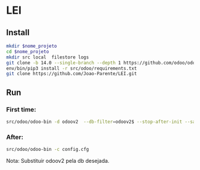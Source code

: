 # LEI



## Install

```sh
mkdir $nome_projeto
cd $nome_projeto
mkdir src local  filestore logs
git clone -b 14.0 --single-branch --depth 1 https://github.com/odoo/odoo.git src/odoo
env/bin/pip3 install -r src/odoo/requirements.txt
git clone https://github.com/Joao-Parente/LEI.git 

```

## Run

### First time:
```sh
src/odoo/odoo-bin -d odoov2  --db-filter=odoov2$ --stop-after-init --save -c ./config.cfg --addons-path=src/odoo/odoo/addons,src/odoo/addons,local --data-dir filestore
```
### After:
```sh
src/odoo/odoo-bin -c config.cfg
```

Nota: Substituir odoov2 pela db desejada.



